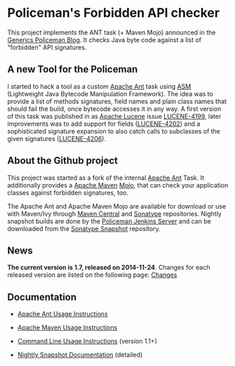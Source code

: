 # Policeman's Forbidden API checker #
This project implements the ANT task (+ Maven Mojo) announced in the [Generics Policeman Blog](http://blog.thetaphi.de/2012/07/default-locales-default-charsets-and.html). It checks Java byte code against a list of "forbidden" API signatures.

## A new Tool for the Policeman ##
I started to hack a tool as a custom [Apache Ant](http://ant.apache.org/) task using [ASM](http://asm.ow2.org/) (Lightweight Java Bytecode Manipulation Framework). The idea was to provide a list of methods signatures, field names and plain class names that should fail the build, once bytecode accesses it in any way. A first version of this task was published in as [Apache Lucene](http://lucene.apache.org/core/) issue [LUCENE-4199](https://issues.apache.org/jira/browse/LUCENE-4199), later improvements was to add support for fields ([LUCENE-4202](https://issues.apache.org/jira/browse/LUCENE-4202)) and a sophisticated signature expansion to also catch calls to subclasses of the given signatures ([LUCENE-4206](https://issues.apache.org/jira/browse/LUCENE-4206)).

## About the Github project ##
This project was started as a fork of the internal [Apache Ant](http://ant.apache.org/) Task. It additionally provides a [Apache Maven](http://maven.apache.org/) [Mojo](http://maven.apache.org/guides/introduction/introduction-to-plugins.html), that can check your application classes against forbidden signatures, too.

The Apache Ant and Apache Maven Mojo are available for download or use with Maven/Ivy through [Maven Central](http://repo1.maven.org/maven2/de/thetaphi/forbiddenapis/) and [Sonatype](http://oss.sonatype.org/content/repositories/releases/de/thetaphi/forbiddenapis/) repositories. Nightly snapshot builds are done by the [Policeman Jenkins Server](http://jenkins.thetaphi.de/job/Forbidden-APIs/) and can be downloaded from the [Sonatype Snapshot](https://oss.sonatype.org/content/repositories/snapshots/de/thetaphi/forbiddenapis/) repository.

## News ##
**The current version is 1.7, released on 2014-11-24**. Changes for each released version are listed on the following page: [Changes](Changes)

## Documentation ##
  * [Apache Ant Usage Instructions](AntUsage)
  * [Apache Maven Usage Instructions](MavenUsage)
  * [Command Line Usage Instructions](CliUsage) (version 1.1+)

  * [Nightly Snapshot Documentation](http://jenkins.thetaphi.de/job/Forbidden-APIs/javadoc/) (detailed)